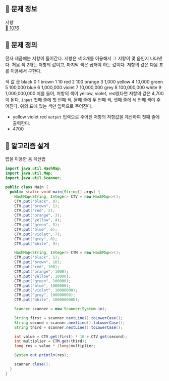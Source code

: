 ## 🌵 문제 정보
저항 <br>
[🚗 1076](https://www.acmicpc.net/problem/1076)

## 🌵 문제 정의
전자 제품에는 저항이 들어간다. 저항은 색 3개를 이용해서 그 저항이 몇 옴인지 나타낸다. 처음 색 2개는 저항의 값이고, 마지막 색은 곱해야 하는 값이다. 저항의 값은 다음 표를 이용해서 구한다.

색	값	곱
black	0	1
brown	1	10
red	2	100
orange	3	1,000
yellow	4	10,000
green	5	100,000
blue	6	1,000,000
violet	7	10,000,000
grey	8	100,000,000
white	9	1,000,000,000
예를 들어, 저항의 색이 yellow, violet, red였다면 저항의 값은 4,700이 된다.
`input` 첫째 줄에 첫 번째 색, 둘째 줄에 두 번째 색, 셋째 줄에 세 번째 색이 주어진다. 위의 표에 있는 색만 입력으로 주어진다.<br>
- yellow
  violet
  red
`output` 입력으로 주어진 저항의 저항값을 계산하여 첫째 줄에 출력한다.<br>
- 4700

## 🌵 알고리즘 설계
맵을 이용한 옴 계산법
```java
import java.util.HashMap;
import java.util.Map;
import java.util.Scanner;

public class Main {
  public static void main(String[] args) {
    HashMap<String, Integer> CTV = new HashMap<>();
    CTV.put("black", 0);
    CTV.put("brown", 1);
    CTV.put("red", 2);
    CTV.put("orange", 3);
    CTV.put("yellow", 4);
    CTV.put("green", 5);
    CTV.put("blue", 6);
    CTV.put("violet", 7);
    CTV.put("grey", 8);
    CTV.put("white", 9);

    HashMap<String, Integer> CTM = new HashMap<>();
    CTM.put("black", 1);
    CTM.put("brown", 10);
    CTM.put("red", 100);
    CTM.put("orange", 1000);
    CTM.put("yellow", 10000);
    CTM.put("green", 100000);
    CTM.put("blue", 1000000);
    CTM.put("violet", 10000000);
    CTM.put("grey", 100000000);
    CTM.put("white", 1000000000);

    Scanner scanner = new Scanner(System.in);

    String first = scanner.nextLine().toLowerCase();
    String second = scanner.nextLine().toLowerCase();
    String third = scanner.nextLine().toLowerCase();

    int value = CTV.get(first) * 10 + CTV.get(second);
    int multiplier = CTM.get(third);
    long res = value * (long)multiplier;

    System.out.println(res);

    scanner.close();
  }
}

```